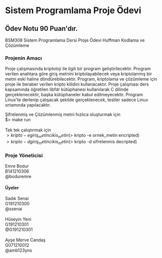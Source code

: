 # Sistem Programlama Proje Ödevi
## Ödev Notu 90 Puan'dır.
BSM308 Sistem Programlama Dersi Proje Ödevi Huffman Kodlama ve Çözümleme

### Projenin Amacı
Proje çalışmasında kriptoloji ile ilgili bir program geliştirilecektir. Program verilen anahtara göre giriş metnini kriptolayabilecek veya kriptolanmış bir metni eski haline döndürebilecektir. Program, kriptolama ve çözümleme için proje ile beraber verilen kripto kilidini kullanacaktır. Proje çalışması ders kapsamında öğretilen libfdr kütüphanesi kullanılarak C dilinde gerçeklenecektir, başka kütüphaneler kabul edilmeyecektir. Program Linux’te derlenip çalışacak şekilde gerçeklenecek, testler sadece Linux ortamında yapılacaktır.

Şifrelenmiş ve Çözümlenmiş metni hızlıca oluşturmak için<br />
$> make run<br /><br />
Tek tek çalıştırmak için<br />
$> kripto -e giriş_metin cikis_metin ($> kripto -e ornek_metin encripted)<br />
$> kripto -d giriş_metin cikis_metin ($> kripto -d sifrelenmis decripted)

### Proje Yöneticisi
Emre Bodur<br />B141210306<br />@boduremre<br />
#### Üyeler
Sadık Senai<br />G191210300<br />@ssenai<br /><br />
Hüseyin Yeni<br />G191210301<br />@G191210301<br /><br />
Ayşe Merve Candaş<br />G071210012<br />@amb123yns
